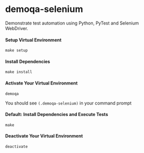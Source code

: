 # demoqa-selenium
Demonstrate test automation using Python, PyTest and Selenium WebDriver.

#### Setup Virtual Environment
```
make setup
```

#### Install Dependencies
```
make install
```

#### Activate Your Virtual Environment
```
demoqa
```
You should see ```(.demoqa-selenium)``` in your command prompt

#### Default: Install Dependencies and Execute Tests
```
make
```

#### Deactivate Your Virtual Environment
```
deactivate
```
